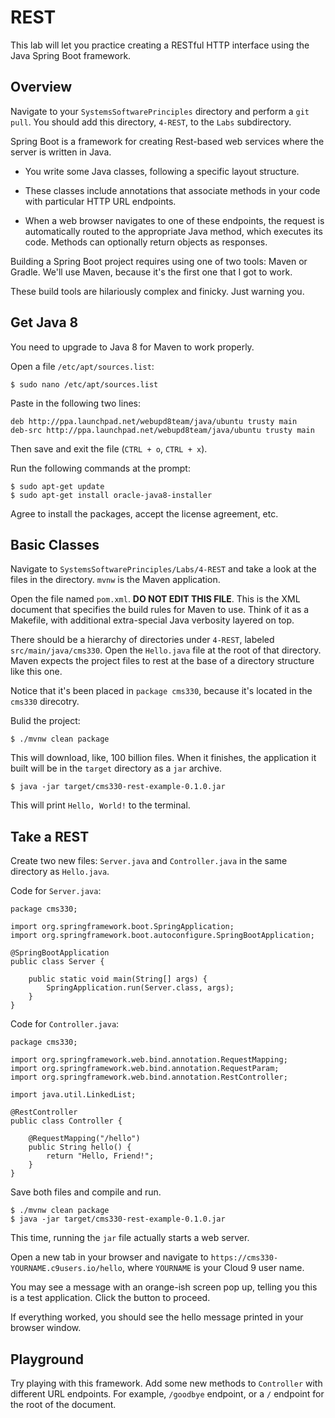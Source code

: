 # REST

This lab will let you practice creating a RESTful HTTP interface using the Java Spring Boot framework.

## Overview

Navigate to your `SystemsSoftwarePrinciples` directory and perform a `git pull`. You should add this directory, `4-REST`, to the `Labs`
subdirectory.

Spring Boot is a framework for creating Rest-based web services where the server is written in Java.

- You write some Java classes, following a specific layout structure.

- These classes include annotations that associate methods in your code with particular HTTP URL endpoints.

- When a web browser navigates to one of these endpoints, the request is automatically routed to the appropriate Java method, which
executes its code. Methods can optionally return objects as responses.

Building a Spring Boot project requires using one of two tools: Maven or Gradle. We'll use Maven, because it's the first one that I got to work.

These build tools are hilariously complex and finicky. Just warning you.


## Get Java 8

You need to upgrade to Java 8 for Maven to work properly.

Open a file `/etc/apt/sources.list`:

```
$ sudo nano /etc/apt/sources.list
```

Paste in the following two lines:

```
deb http://ppa.launchpad.net/webupd8team/java/ubuntu trusty main
deb-src http://ppa.launchpad.net/webupd8team/java/ubuntu trusty main
```

Then save and exit the file (`CTRL + o`, `CTRL + x`).

Run the following commands at the prompt:

```
$ sudo apt-get update
$ sudo apt-get install oracle-java8-installer
```

Agree to install the packages, accept the license agreement, etc.

## Basic Classes

Navigate to `SystemsSoftwarePrinciples/Labs/4-REST` and take a look at the files in the directory. `mvnw` is the Maven application.

Open the file named `pom.xml`. **DO NOT EDIT THIS FILE**. This is the XML document that specifies the build rules for Maven to use. Think of it as a Makefile, with additional extra-special Java verbosity layered on top.

There should be a hierarchy of directories under `4-REST`, labeled `src/main/java/cms330`. Open the `Hello.java` file at the root of that directory. Maven expects the project files to rest at the base of a directory structure like this one.

Notice that it's been placed in `package cms330`, because it's located in the `cms330` direcotry.

Bulid the project:

```
$ ./mvnw clean package
```

This will download, like, 100 billion files. When it finishes, the application it built will be in the `target` directory as a `jar` archive.

```
$ java -jar target/cms330-rest-example-0.1.0.jar
```

This will print `Hello, World!` to the terminal.

## Take a REST

Create two new files: `Server.java` and `Controller.java` in the same directory as `Hello.java`.

Code for `Server.java`:

```
package cms330;

import org.springframework.boot.SpringApplication;
import org.springframework.boot.autoconfigure.SpringBootApplication;

@SpringBootApplication
public class Server {

    public static void main(String[] args) {
        SpringApplication.run(Server.class, args);
    }
}
```

Code for `Controller.java`:

```
package cms330;

import org.springframework.web.bind.annotation.RequestMapping;
import org.springframework.web.bind.annotation.RequestParam;
import org.springframework.web.bind.annotation.RestController;

import java.util.LinkedList;

@RestController
public class Controller {

    @RequestMapping("/hello")
    public String hello() {
        return "Hello, Friend!";
    }
}

```

Save both files and compile and run.

```
$ ./mvnw clean package
$ java -jar target/cms330-rest-example-0.1.0.jar
```

This time, running the `jar` file actually starts a web server.

Open a new tab in your browser and navigate to `https://cms330-YOURNAME.c9users.io/hello`, where `YOURNAME` is your Cloud 9 user name.

You may see a message with an orange-ish screen pop up, telling you this is a test application. Click the button to proceed.

If everything worked, you should see the hello message printed in your browser window.

## Playground

Try playing with this framework. Add some new methods to `Controller` with different URL endpoints. For example, `/goodbye` endpoint, or a `/` endpoint for the root of the document.

